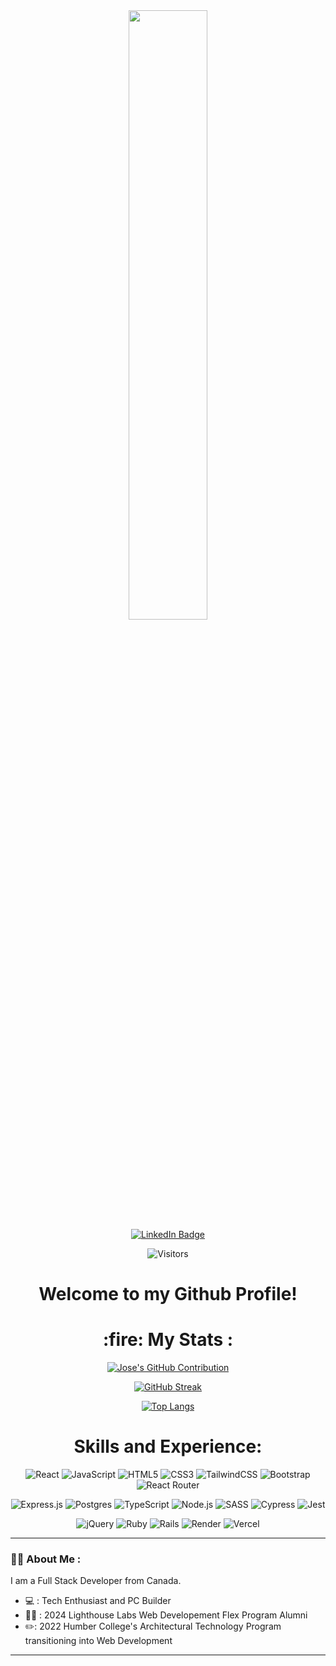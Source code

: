 <div id="header" align="center">
  <img src="https://media.giphy.com/media/Qo2dupDib32rkTY4hX/giphy.gif" style='width: 50%'/>
  <div id="badges">
    <a href="https://www.linkedin.com/in/joseeduardopayamps/">
      <img src="https://img.shields.io/badge/LinkedIn-blue?style=for-the-badge&logo=linkedin&logoColor=white" alt="LinkedIn Badge"/>
    </a>
    
  ![Visitors](https://komarev.com/ghpvc/?username=rosario-je&color=brightgreen)
    
  </div>
  <h1>
    Welcome to my Github Profile!
  </h1>
</div>
<div align='center'>
  <h1>
    :fire: My Stats :
  </h1>
</div>

<div align='center'>
<p align="center">
  <a href="https://github.com/rosario-je">
    <img src="https://github-profile-summary-cards.vercel.app/api/cards/profile-details?username=rosario-je&theme=radical" alt="Jose's GitHub Contribution"/>
  </a>
</p>
  
  [![GitHub Streak](https://github-readme-streak-stats.herokuapp.com?user=rosario%2Dje&theme=ocean-dark&border_radius=35&date_format=M%20j%5B%2C%20Y%5D&card_width=502)](https://git.io/streak-stats) 
  
</div>

<div align='center'>
  
  [![Top Langs](https://github-readme-stats.vercel.app/api/top-langs/?username=rosario%2Dje&layout=compact&theme=vision-friendly-dark)](https://github.com/rosario%2Dje/github-readme-stats)
  
</div>

<div align='center' class='skills'>
  <h1>Skills and Experience:</h1>

![React](https://img.shields.io/badge/React-61DAFB?style=for-the-badge&logo=react&logoColor=black)
![JavaScript](https://img.shields.io/badge/JavaScript-F7DF1E?style=for-the-badge&logo=javascript&logoColor=black)
![HTML5](https://img.shields.io/badge/HTML5-E34F26?style=for-the-badge&logo=html5&logoColor=white)
![CSS3](https://img.shields.io/badge/CSS3-1572B6?style=for-the-badge&logo=css3&logoColor=white)
![TailwindCSS](https://img.shields.io/badge/Tailwind_CSS-38B2AC?style=for-the-badge&logo=tailwind-css&logoColor=white)
![Bootstrap](https://img.shields.io/badge/Bootstrap-563D7C?style=for-the-badge&logo=bootstrap&logoColor=white)
![React Router](https://img.shields.io/badge/React_Router-CA4245?style=for-the-badge&logo=react-router&logoColor=white)

![Express.js](https://img.shields.io/badge/Express.js-404D59?style=for-the-badge)
![Postgres](https://img.shields.io/badge/PostgreSQL-4169E1?style=for-the-badge&logo=postgresql&logoColor=white)
![TypeScript](https://img.shields.io/badge/TypeScript-007ACC?style=for-the-badge&logo=typescript&logoColor=white)
![Node.js](https://img.shields.io/badge/Node.js-339933?style=for-the-badge&logo=nodedotjs&logoColor=white)
![SASS](https://img.shields.io/badge/SASS-CC6699?style=for-the-badge&logo=sass&logoColor=white)
![Cypress](https://img.shields.io/badge/Cypress-17202C?style=for-the-badge&logo=cypress&logoColor=white)
![Jest](https://img.shields.io/badge/Jest-C21325?style=for-the-badge&logo=jest&logoColor=white)

![jQuery](https://img.shields.io/badge/jQuery-0769AD?style=for-the-badge&logo=jquery&logoColor=white)
![Ruby](https://img.shields.io/badge/Ruby-CC342D?style=for-the-badge&logo=ruby&logoColor=white)
![Rails](https://img.shields.io/badge/Rails-CC0000?style=for-the-badge&logo=rubyonrails&logoColor=white)
![Render](https://img.shields.io/badge/Render-46E3B7?style=for-the-badge&logo=render&logoColor=white)
![Vercel](https://img.shields.io/badge/Vercel-000000?style=for-the-badge&logo=vercel&logoColor=white)


</div>
 

---

### :man_technologist: About Me :
I am a Full Stack Developer from Canada.
- 💻 : Tech Enthusiast and PC Builder
- 🧑‍💻 : 2024 Lighthouse Labs Web Developement Flex Program Alumni
- ✏️: 2022 Humber College's Architectural Technology Program transitioning into Web Development
  
---

















